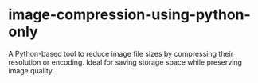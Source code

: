 # image-compression-using-python-only
A Python-based tool to reduce image file sizes by compressing their resolution or encoding. Ideal for saving storage space while preserving image quality.
